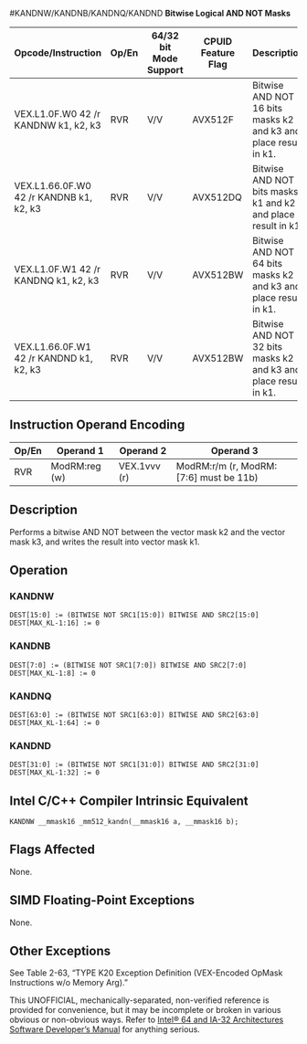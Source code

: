 #KANDNW/KANDNB/KANDNQ/KANDND
**Bitwise Logical AND NOT Masks**

| Opcode/Instruction                      | Op/En | 64/32 bit Mode Support | CPUID Feature Flag | Description                                                     |
| --------------------------------------- | ----- | ---------------------- | ------------------ | --------------------------------------------------------------- |
| VEX.L1.0F.W0 42 /r KANDNW k1, k2, k3    | RVR   | V/V                    | AVX512F            | Bitwise AND NOT 16 bits masks k2 and k3 and place result in k1. |
| VEX.L1.66.0F.W0 42 /r KANDNB k1, k2, k3 | RVR   | V/V                    | AVX512DQ           | Bitwise AND NOT 8 bits masks k1 and k2 and place result in k1.  |
| VEX.L1.0F.W1 42 /r KANDNQ k1, k2, k3    | RVR   | V/V                    | AVX512BW           | Bitwise AND NOT 64 bits masks k2 and k3 and place result in k1. |
| VEX.L1.66.0F.W1 42 /r KANDND k1, k2, k3 | RVR   | V/V                    | AVX512BW           | Bitwise AND NOT 32 bits masks k2 and k3 and place result in k1. |

## Instruction Operand Encoding

| Op/En | Operand 1     | Operand 2    | Operand 3                              |
| ----- | ------------- | ------------ | -------------------------------------- |
| RVR   | ModRM:reg (w) | VEX.1vvv (r) | ModRM:r/m (r, ModRM:[7:6] must be 11b) |

## Description

Performs a bitwise AND NOT between the vector mask k2 and the vector mask k3, and writes the result into vector mask k1.

## Operation

### KANDNW

```
DEST[15:0] := (BITWISE NOT SRC1[15:0]) BITWISE AND SRC2[15:0]
DEST[MAX_KL-1:16] := 0

```

### KANDNB

```
DEST[7:0] := (BITWISE NOT SRC1[7:0]) BITWISE AND SRC2[7:0]
DEST[MAX_KL-1:8] := 0

```

### KANDNQ

```
DEST[63:0] := (BITWISE NOT SRC1[63:0]) BITWISE AND SRC2[63:0]
DEST[MAX_KL-1:64] := 0

```

### KANDND

```
DEST[31:0] := (BITWISE NOT SRC1[31:0]) BITWISE AND SRC2[31:0]
DEST[MAX_KL-1:32] := 0

```

## Intel C/C++ Compiler Intrinsic Equivalent

```
KANDNW __mmask16 _mm512_kandn(__mmask16 a, __mmask16 b);

```

## Flags Affected

None.

## SIMD Floating-Point Exceptions

None.

## Other Exceptions

See Table 2-63, “TYPE K20 Exception Definition (VEX-Encoded OpMask Instructions w/o Memory Arg).”

This UNOFFICIAL, mechanically-separated, non-verified reference is provided for convenience, but it may be
incomplete or broken in various obvious or non-obvious
ways. Refer to [Intel® 64 and IA-32 Architectures Software Developer’s Manual](https://software.intel.com/en-us/download/intel-64-and-ia-32-architectures-sdm-combined-volumes-1-2a-2b-2c-2d-3a-3b-3c-3d-and-4) for anything serious.

